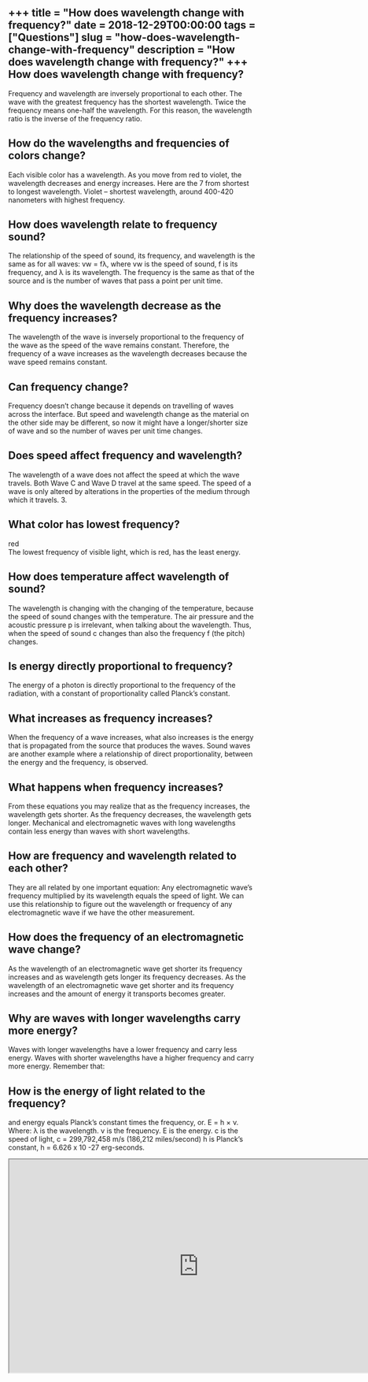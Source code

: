+++
title = "How does wavelength change with frequency?"
date = 2018-12-29T00:00:00
tags = ["Questions"]
slug = "how-does-wavelength-change-with-frequency"
description = "How does wavelength change with frequency?"
+++
How does wavelength change with frequency?
------------------------------------------

Frequency and wavelength are inversely proportional to each other. The wave with the greatest frequency has the shortest wavelength. Twice the frequency means one-half the wavelength. For this reason, the wavelength ratio is the inverse of the frequency ratio.

How do the wavelengths and frequencies of colors change?
--------------------------------------------------------

Each visible color has a wavelength. As you move from red to violet, the wavelength decreases and energy increases. Here are the 7 from shortest to longest wavelength. Violet – shortest wavelength, around 400-420 nanometers with highest frequency.

How does wavelength relate to frequency sound?
----------------------------------------------

The relationship of the speed of sound, its frequency, and wavelength is the same as for all waves: vw = fλ, where vw is the speed of sound, f is its frequency, and λ is its wavelength. The frequency is the same as that of the source and is the number of waves that pass a point per unit time.

Why does the wavelength decrease as the frequency increases?
------------------------------------------------------------

The wavelength of the wave is inversely proportional to the frequency of the wave as the speed of the wave remains constant. Therefore, the frequency of a wave increases as the wavelength decreases because the wave speed remains constant.

Can frequency change?
---------------------

Frequency doesn’t change because it depends on travelling of waves across the interface. But speed and wavelength change as the material on the other side may be different, so now it might have a longer/shorter size of wave and so the number of waves per unit time changes.

Does speed affect frequency and wavelength?
-------------------------------------------

The wavelength of a wave does not affect the speed at which the wave travels. Both Wave C and Wave D travel at the same speed. The speed of a wave is only altered by alterations in the properties of the medium through which it travels. 3.

What color has lowest frequency?
--------------------------------

red  
The lowest frequency of visible light, which is red, has the least energy.

How does temperature affect wavelength of sound?
------------------------------------------------

The wavelength is changing with the changing of the temperature, because the speed of sound changes with the temperature. The air pressure and the acoustic pressure p is irrelevant, when talking about the wavelength. Thus, when the speed of sound c changes than also the frequency f (the pitch) changes.

Is energy directly proportional to frequency?
---------------------------------------------

The energy of a photon is directly proportional to the frequency of the radiation, with a constant of proportionality called Planck’s constant.

What increases as frequency increases?
--------------------------------------

When the frequency of a wave increases, what also increases is the energy that is propagated from the source that produces the waves. Sound waves are another example where a relationship of direct proportionality, between the energy and the frequency, is observed.

What happens when frequency increases?
--------------------------------------

From these equations you may realize that as the frequency increases, the wavelength gets shorter. As the frequency decreases, the wavelength gets longer. Mechanical and electromagnetic waves with long wavelengths contain less energy than waves with short wavelengths.

How are frequency and wavelength related to each other?
-------------------------------------------------------

They are all related by one important equation: Any electromagnetic wave’s frequency multiplied by its wavelength equals the speed of light. We can use this relationship to figure out the wavelength or frequency of any electromagnetic wave if we have the other measurement.

How does the frequency of an electromagnetic wave change?
---------------------------------------------------------

As the wavelength of an electromagnetic wave get shorter its frequency increases and as wavelength gets longer its frequency decreases. As the wavelength of an electromagnetic wave get shorter and its frequency increases and the amount of energy it transports becomes greater.

Why are waves with longer wavelengths carry more energy?
--------------------------------------------------------

Waves with longer wavelengths have a lower frequency and carry less energy. Waves with shorter wavelengths have a higher frequency and carry more energy. Remember that:

How is the energy of light related to the frequency?
----------------------------------------------------

and energy equals Planck’s constant times the frequency, or. E = h × ν. Where: λ is the wavelength. ν is the frequency. E is the energy. c is the speed of light, c = 299,792,458 m/s (186,212 miles/second) h is Planck’s constant, h = 6.626 x 10 -27 erg-seconds.

<iframe allow="accelerometer; autoplay; clipboard-write; encrypted-media; gyroscope; picture-in-picture" allowfullscreen="" class="__youtube_prefs__  epyt-is-override  no-lazyload" data-no-lazy="1" data-origheight="433" data-origwidth="770" data-skipgform_ajax_framebjll="" height="433" id="_ytid_37033" loading="lazy" src="https://www.youtube.com/embed/nwlhAXkzjj0?enablejsapi=1&autoplay=0&cc_load_policy=0&cc_lang_pref=&iv_load_policy=1&loop=0&modestbranding=0&rel=1&fs=1&playsinline=0&autohide=2&theme=dark&color=red&controls=1&" title="YouTube player" width="770"></iframe>